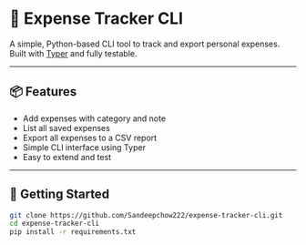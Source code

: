# 💸 Expense Tracker CLI

A simple, Python-based CLI tool to track and export personal expenses. Built with [Typer](https://github.com/tiangolo/typer) and fully testable.

---

## 📦 Features

- Add expenses with category and note
- List all saved expenses
- Export all expenses to a CSV report
- Simple CLI interface using Typer
- Easy to extend and test

---

## 🚀 Getting Started

```bash
git clone https://github.com/Sandeepchow222/expense-tracker-cli.git
cd expense-tracker-cli
pip install -r requirements.txt
